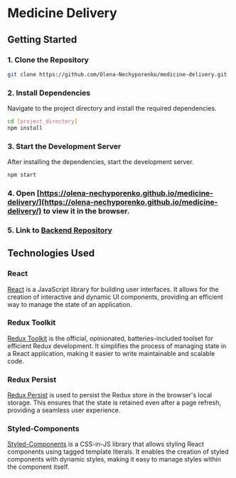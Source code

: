 # Medicine Delivery

## Getting Started

### 1. Clone the Repository

```bash
git clone https://github.com/Olena-Nechyporenko/medicine-delivery.git
```
### 2. Install Dependencies

Navigate to the project directory and install the required dependencies.

```bash
cd [project_directory]
npm install
```

### 3. Start the Development Server

After installing the dependencies, start the development server.

```bash
npm start
```

### 4. Open [https://olena-nechyporenko.github.io/medicine-delivery/](https://olena-nechyporenko.github.io/medicine-delivery/) to view it in the browser.

### 5. Link to [Backend Repository](https://github.com/Olena-Nechyporenko/medicine-delivery-backend)



## Technologies Used

### React
[React](https://reactjs.org/) is a JavaScript library for building user interfaces. It allows for the creation of interactive and dynamic UI components, providing an efficient way to manage the state of an application.

### Redux Toolkit
[Redux Toolkit](https://redux-toolkit.js.org/) is the official, opinionated, batteries-included toolset for efficient Redux development. It simplifies the process of managing state in a React application, making it easier to write maintainable and scalable code.

### Redux Persist
[Redux Persist](https://github.com/rt2zz/redux-persist) is used to persist the Redux store in the browser's local storage. This ensures that the state is retained even after a page refresh, providing a seamless user experience.

### Styled-Components
[Styled-Components](https://styled-components.com/) is a CSS-in-JS library that allows styling React components using tagged template literals. It enables the creation of styled components with dynamic styles, making it easy to manage styles within the component itself.

